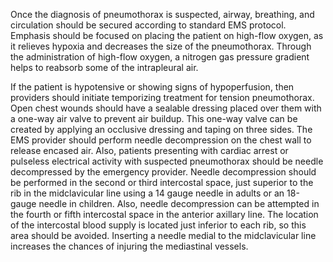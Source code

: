 Once the diagnosis of pneumothorax is suspected, airway, breathing, and circulation should be secured according to standard EMS protocol. Emphasis should be focused on placing the patient on high-flow oxygen, as it relieves hypoxia and decreases the size of the pneumothorax. Through the administration of high-flow oxygen, a nitrogen gas pressure gradient helps to reabsorb some of the intrapleural air.

If the patient is hypotensive or showing signs of hypoperfusion, then providers should initiate temporizing treatment for tension pneumothorax. Open chest wounds should have a sealable dressing placed over them with a one-way air valve to prevent air buildup. This one-way valve can be created by applying an occlusive dressing and taping on three sides. The EMS provider should perform needle decompression on the chest wall to release encased air. Also, patients presenting with cardiac arrest or pulseless electrical activity with suspected pneumothorax should be needle decompressed by the emergency provider. Needle decompression should be performed in the second or third intercostal space, just superior to the rib in the midclavicular line using a 14 gauge needle in adults or an 18-gauge needle in children. Also, needle decompression can be attempted in the fourth or fifth intercostal space in the anterior axillary line. The location of the intercostal blood supply is located just inferior to each rib, so this area should be avoided. Inserting a needle medial to the midclavicular line increases the chances of injuring the mediastinal vessels.